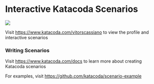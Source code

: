 # Interactive Katacoda Scenarios

[![](http://shields.katacoda.com/katacoda/vitorscassiano/count.svg)](https://www.katacoda.com/vitorscassiano "Get your profile on Katacoda.com")

Visit https://www.katacoda.com/vitorscassiano to view the profile and interactive scenarios

### Writing Scenarios
Visit https://www.katacoda.com/docs to learn more about creating Katacoda scenarios

For examples, visit https://github.com/katacoda/scenario-example
